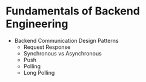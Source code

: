# Fundamentals of Backend Engineering

- Backend Communication Design Patterns
  - Request Response
  - Synchronous vs Asynchronous
  - Push
  - Polling
  - Long Polling
